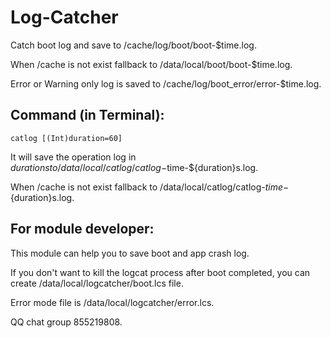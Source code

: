 # Log-Catcher

Catch boot log and save to /cache/log/boot/boot-$time.log.

When /cache is not exist fallback to /data/local/boot/boot-$time.log.

Error or Warning only log is saved to /cache/log/boot_error/error-$time.log.

## Command (in Terminal):

```
catlog [(Int)duration=60]
```

It will save the operation log in ${duration}s to /data/local/catlog/catlog-$time-${duration}s.log.

When /cache is not exist fallback to /data/local/catlog/catlog-$time-${duration}s.log.

## For module developer:

This module can help you to save boot and app crash log.

If you don't want to kill the logcat process after boot completed, you can create /data/local/logcatcher/boot.lcs file.

Error mode file is /data/local/logcatcher/error.lcs.

QQ chat group 855219808.
